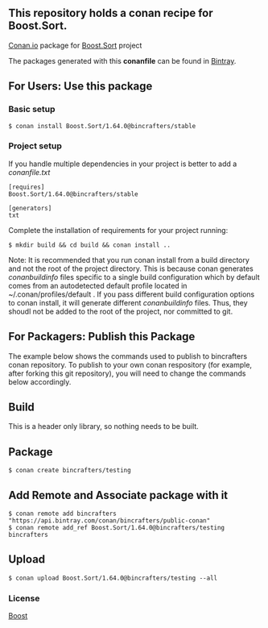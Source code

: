 ## This repository holds a conan recipe for Boost.Sort.

[Conan.io](https://conan.io) package for [Boost.Sort](https://github.com/Boostorg/Sort) project

The packages generated with this **conanfile** can be found in [Bintray](https://bintray.com/bincrafters/public-conan/Boost.Sort%3Abincrafters).

## For Users: Use this package

### Basic setup

    $ conan install Boost.Sort/1.64.0@bincrafters/stable

### Project setup

If you handle multiple dependencies in your project is better to add a *conanfile.txt*

    [requires]
    Boost.Sort/1.64.0@bincrafters/stable

    [generators]
    txt

Complete the installation of requirements for your project running:</small></span>

    $ mkdir build && cd build && conan install ..
	
Note: It is recommended that you run conan install from a build directory and not the root of the project directory.  This is because conan generates *conanbuildinfo* files specific to a single build configuration which by default comes from an autodetected default profile located in ~/.conan/profiles/default .  If you pass different build configuration options to conan install, it will generate different *conanbuildinfo* files.  Thus, they shoudl not be added to the root of the project, nor committed to git. 

## For Packagers: Publish this Package

The example below shows the commands used to publish to bincrafters conan repository. To publish to your own conan respository (for example, after forking this git repository), you will need to change the commands below accordingly. 

## Build  

This is a header only library, so nothing needs to be built.

## Package 

    $ conan create bincrafters/testing
	
## Add Remote and Associate package with it

	$ conan remote add bincrafters "https://api.bintray.com/conan/bincrafters/public-conan"
	$ conan remote add_ref Boost.Sort/1.64.0@bincrafters/testing bincrafters

## Upload

    $ conan upload Boost.Sort/1.64.0@bincrafters/testing --all

### License
[Boost](LICENSE)
